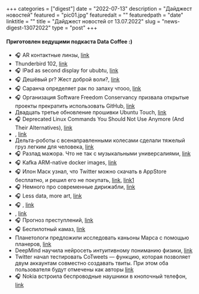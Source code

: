 
+++
categories = ["digest"]
date = "2022-07-13"
description = "Дайджест новостей"
featured = "pic01.jpg"
featuredalt = ""
featuredpath = "date"
linktitle = ""
title = "Дайджест новостей от 13.07.2022"
slug = "news-digest-13072022"
type = "post"
+++

#### Приготовлен ведущими подкаста Data Coffee :)


- 🎧 AR контактные линзы, [link](https://t.me/qwerty_live/1290?single)
-  Thunderbird 102, [link](https://www.omgubuntu.co.uk/2022/06/thunderbird-102-is-out-and-it-looks-amazing)
- 🎧 IPad as second display for ububtu, [link](https://www.omgubuntu.co.uk/2022/06/use-ipad-as-second-monitor-ubuntu-22-04)
- 🎧 Дешёвый pr? Жест доброй воли?, [link](https://www.omgubuntu.co.uk/2022/06/microsoft-foss-fund-gnome-project)
- 🎧 Саранча определяет рак по запаху чтооо, [link](https://tjournal.ru/science/659809-uchenye-iz-mit-sarancha-mozhet-opredelyat-nalichie-u-cheloveka-raka-po-zapahu)
- 🎧 Организация Software Freedom Conservancy призвала открытые проекты прекратить использовать GitHub, [link](https://opennet.ru/57450/)
-  Двадцать третье обновление прошивки Ubuntu Touch, [link](https://opennet.ru/57427/)
- 🎧 Deprecated Linux Commands You Should Not Use Anymore (And Their Alternatives), [link](https://itsfoss.com/deprecated-linux-commands/)
-  , [link](https://dtf.ru/life/1258959-youtube-po-oshibke-sutki-pokazyval-detyam-horror-o-tom-kak-skelet-hodit-po-kladbishchu-v-poiske-lyubvi-i-umiraet-ot-depressii)
-  Дельта-роботы с всенаправленными колесами сделали тяжелый груз легким для человека, [link](https://nplus1.ru/news/2022/07/04/delta-robot)
- 🎧  Разлад мажора. Что не так с музыкальными универсалиями, [link](https://nplus1.ru/material/2022/07/01/universal-music-quantifiers)
- 🎧 Kafka ARM-native docker images, [link](https://hub.docker.com/r/confluentinc/cp-kafka/tags)
- 🎧 Илон Маск узнал, что Twitter можно скачать в AppStore бесплатно, и решил его не покупать, [link](https://www.cnbc.com/2022/07/08/elon-musk-notifies-twitter-he-is-terminating-deal.html), [link1](https://t.me/addmeto/4969)
- 🎧 Немного про современные дирижабли, [link](https://www.hybridairvehicles.com/our-aircraft/airlander-10/experiential-travel/)
- 🎧 Less data, more art, [link](https://drewbanin.com)
- 🎧 , [link](https://habr.com/ru/company/ruvds/blog/675148/)
-  , [link](https://webbtelescope.pub/3IpXAFT)
- 🎧 Прогноз преступлений, [link](https://habr.com/ru/news/t/675268/)
- 🎧 Беспилотный камаз, [link](https://habr.com/ru/news/t/673600/)
-  Планетологи предложили исследовать каньоны Марса с помощью планеров, [link](https://nplus1.ru/news/2022/07/09/mars-plane)
-  DeepMind научила нейросеть интуитивному пониманию физики, [link](https://nplus1.ru/news/2022/07/11/plato)
-  Twitter начал тестировать CoTweets — функцию, которая позволяет двум аккаунтам совместно создавать твиты. При этом оба пользователя будут отмечены как авторы [link](https://vc.ru/social/458437)
- 🎧 Nokia встроила беспроводные наушники в кнопочный телефон, [link](https://nplus1.ru/news/2022/07/13/nokia)
